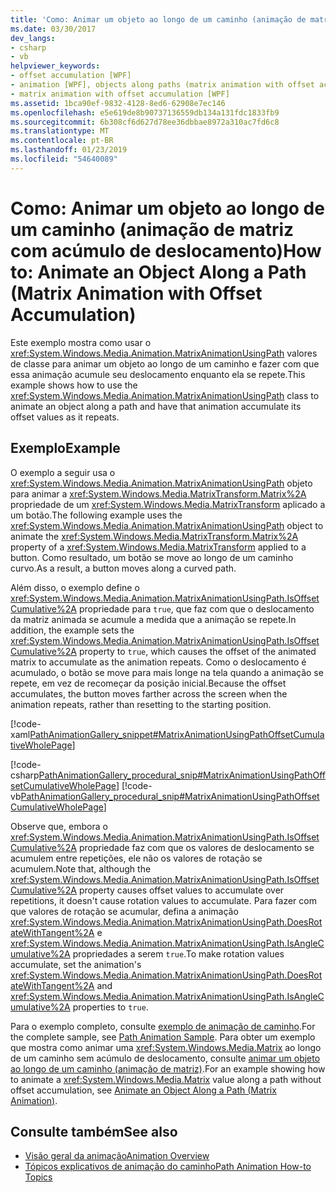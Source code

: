 ```yaml
---
title: 'Como: Animar um objeto ao longo de um caminho (animação de matriz com acúmulo de deslocamento)'
ms.date: 03/30/2017
dev_langs:
- csharp
- vb
helpviewer_keywords:
- offset accumulation [WPF]
- animation [WPF], objects along paths (matrix animation with offset accumulation)
- matrix animation with offset accumulation [WPF]
ms.assetid: 1bca90ef-9832-4128-8ed6-62908e7ec146
ms.openlocfilehash: e5e619de8b90737136559db134a131fdc1833fb9
ms.sourcegitcommit: 6b308cf6d627d78ee36dbbae8972a310ac7fd6c8
ms.translationtype: MT
ms.contentlocale: pt-BR
ms.lasthandoff: 01/23/2019
ms.locfileid: "54640089"
---
```

# <a name="how-to-animate-an-object-along-a-path-matrix-animation-with-offset-accumulation"></a><span data-ttu-id="a50f9-102">Como: Animar um objeto ao longo de um caminho (animação de matriz com acúmulo de deslocamento)</span><span class="sxs-lookup"><span data-stu-id="a50f9-102">How to: Animate an Object Along a Path (Matrix Animation with Offset Accumulation)</span></span>
<span data-ttu-id="a50f9-103">Este exemplo mostra como usar o <xref:System.Windows.Media.Animation.MatrixAnimationUsingPath> valores de classe para animar um objeto ao longo de um caminho e fazer com que essa animação acumule seu deslocamento enquanto ela se repete.</span><span class="sxs-lookup"><span data-stu-id="a50f9-103">This example shows how to use the <xref:System.Windows.Media.Animation.MatrixAnimationUsingPath> class to animate an object along a path and have that animation accumulate its offset values as it repeats.</span></span>  
  
## <a name="example"></a><span data-ttu-id="a50f9-104">Exemplo</span><span class="sxs-lookup"><span data-stu-id="a50f9-104">Example</span></span>  
 <span data-ttu-id="a50f9-105">O exemplo a seguir usa o <xref:System.Windows.Media.Animation.MatrixAnimationUsingPath> objeto para animar a <xref:System.Windows.Media.MatrixTransform.Matrix%2A> propriedade de um <xref:System.Windows.Media.MatrixTransform> aplicado a um botão.</span><span class="sxs-lookup"><span data-stu-id="a50f9-105">The following example uses the <xref:System.Windows.Media.Animation.MatrixAnimationUsingPath> object to animate the <xref:System.Windows.Media.MatrixTransform.Matrix%2A> property of a <xref:System.Windows.Media.MatrixTransform> applied to a button.</span></span> <span data-ttu-id="a50f9-106">Como resultado, um botão se move ao longo de um caminho curvo.</span><span class="sxs-lookup"><span data-stu-id="a50f9-106">As a result, a button moves along a curved path.</span></span>  
  
 <span data-ttu-id="a50f9-107">Além disso, o exemplo define o <xref:System.Windows.Media.Animation.MatrixAnimationUsingPath.IsOffsetCumulative%2A> propriedade para `true`, que faz com que o deslocamento da matriz animada se acumule a medida que a animação se repete.</span><span class="sxs-lookup"><span data-stu-id="a50f9-107">In addition, the example sets the <xref:System.Windows.Media.Animation.MatrixAnimationUsingPath.IsOffsetCumulative%2A> property to `true`, which causes the offset of the animated matrix to accumulate as the animation repeats.</span></span> <span data-ttu-id="a50f9-108">Como o deslocamento é acumulado, o botão se move para mais longe na tela quando a animação se repete, em vez de recomeçar da posição inicial.</span><span class="sxs-lookup"><span data-stu-id="a50f9-108">Because the offset accumulates, the button moves farther across the screen when the animation repeats, rather than resetting to the starting position.</span></span>  
  
 [!code-xaml[PathAnimationGallery_snippet#MatrixAnimationUsingPathOffsetCumulativeWholePage](../../../../samples/snippets/csharp/VS_Snippets_Wpf/PathAnimationGallery_snippet/CS/matrixanimationusingpathexampleoffsetcumulative.xaml#matrixanimationusingpathoffsetcumulativewholepage)]  
  
 [!code-csharp[PathAnimationGallery_procedural_snip#MatrixAnimationUsingPathOffsetCumulativeWholePage](../../../../samples/snippets/csharp/VS_Snippets_Wpf/PathAnimationGallery_procedural_snip/CSharp/MatrixAnimationUsingPathExampleOffsetCumulative.cs#matrixanimationusingpathoffsetcumulativewholepage)]
 [!code-vb[PathAnimationGallery_procedural_snip#MatrixAnimationUsingPathOffsetCumulativeWholePage](../../../../samples/snippets/visualbasic/VS_Snippets_Wpf/PathAnimationGallery_procedural_snip/VisualBasic/MatrixAnimationUsingPathExampleOffsetCumulative.vb#matrixanimationusingpathoffsetcumulativewholepage)]  
  
 <span data-ttu-id="a50f9-109">Observe que, embora o <xref:System.Windows.Media.Animation.MatrixAnimationUsingPath.IsOffsetCumulative%2A> propriedade faz com que os valores de deslocamento se acumulem entre repetições, ele não os valores de rotação se acumulem.</span><span class="sxs-lookup"><span data-stu-id="a50f9-109">Note that, although the <xref:System.Windows.Media.Animation.MatrixAnimationUsingPath.IsOffsetCumulative%2A> property causes offset values to accumulate over repetitions, it doesn't cause rotation values to accumulate.</span></span> <span data-ttu-id="a50f9-110">Para fazer com que valores de rotação se acumular, defina a animação <xref:System.Windows.Media.Animation.MatrixAnimationUsingPath.DoesRotateWithTangent%2A> e <xref:System.Windows.Media.Animation.MatrixAnimationUsingPath.IsAngleCumulative%2A> propriedades a serem `true`.</span><span class="sxs-lookup"><span data-stu-id="a50f9-110">To make rotation values accumulate, set the animation's <xref:System.Windows.Media.Animation.MatrixAnimationUsingPath.DoesRotateWithTangent%2A> and <xref:System.Windows.Media.Animation.MatrixAnimationUsingPath.IsAngleCumulative%2A> properties to `true`.</span></span>  
  
 <span data-ttu-id="a50f9-111">Para o exemplo completo, consulte [exemplo de animação de caminho](https://go.microsoft.com/fwlink/?LinkID=160028).</span><span class="sxs-lookup"><span data-stu-id="a50f9-111">For the complete sample, see [Path Animation Sample](https://go.microsoft.com/fwlink/?LinkID=160028).</span></span> <span data-ttu-id="a50f9-112">Para obter um exemplo que mostra como animar uma <xref:System.Windows.Media.Matrix> ao longo de um caminho sem acúmulo de deslocamento, consulte [animar um objeto ao longo de um caminho (animação de matriz)](../../../../docs/framework/wpf/graphics-multimedia/how-to-animate-an-object-along-a-path-matrix-animation.md).</span><span class="sxs-lookup"><span data-stu-id="a50f9-112">For an example showing how to animate a <xref:System.Windows.Media.Matrix> value along a path without offset accumulation, see [Animate an Object Along a Path (Matrix Animation)](../../../../docs/framework/wpf/graphics-multimedia/how-to-animate-an-object-along-a-path-matrix-animation.md).</span></span>  
  
## <a name="see-also"></a><span data-ttu-id="a50f9-113">Consulte também</span><span class="sxs-lookup"><span data-stu-id="a50f9-113">See also</span></span>
- [<span data-ttu-id="a50f9-114">Visão geral da animação</span><span class="sxs-lookup"><span data-stu-id="a50f9-114">Animation Overview</span></span>](../../../../docs/framework/wpf/graphics-multimedia/animation-overview.md)
- [<span data-ttu-id="a50f9-115">Tópicos explicativos de animação do caminho</span><span class="sxs-lookup"><span data-stu-id="a50f9-115">Path Animation How-to Topics</span></span>](../../../../docs/framework/wpf/graphics-multimedia/path-animation-how-to-topics.md)
